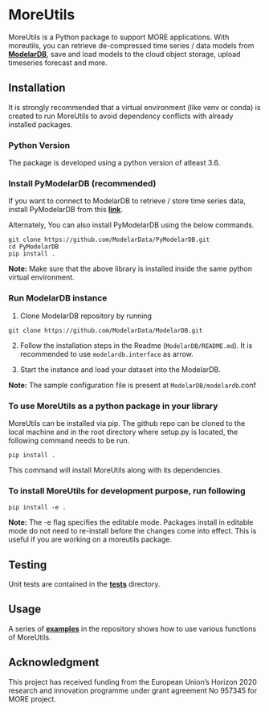 # MoreUtils

MoreUtils is a Python package to support MORE applications. With moreutils, you can retrieve de-compressed time series / data models from [**ModelarDB**](https://github.com/ModelarData/ModelarDB), save and load models to the cloud object storage, upload timeseries forecast and more.

## Installation

It is strongly recommended that a virtual environment (like venv or conda) is created to run MoreUtils to avoid dependency conflicts with already
installed packages.

### Python Version

The package is developed using a python version of atleast 3.6.

### Install PyModelarDB (recommended)

If you want to connect to ModelarDB to retrieve / store time series data, install PyModelarDB from this [**link**](https://github.com/ModelarData/PyModelarDB).

Alternately, You can also install PyModelarDB using the below commands.

```shell
git clone https://github.com/ModelarData/PyModelarDB.git
cd PyModelarDB
pip install .
```

**Note:** Make sure that the above library is installed inside the same python virtual environment.

### Run ModelarDB instance

1. Clone ModelarDB repository by running

```shell
git clone https://github.com/ModelarData/ModelarDB.git
```

2. Follow the installation steps in the Readme (`ModelarDB/README.md`). It is recommended to use `modelardb.interface` as arrow.

3. Start the instance and load your dataset into the ModelarDB.

**Note:** The sample configuration file is present at `ModelarDB/modelardb`.conf

### To use MoreUtils as a python package in your library

MoreUtils can be installed via pip. The github repo can be cloned to the local machine and in the root directory where setup.py is located, the following command needs to be run.

```shell
pip install .
```

This command will install MoreUtils along with its dependencies.

### To install MoreUtils for development purpose, run following

```shell
pip install -e .
```

**Note:** The -e flag specifies the editable mode. Packages install in editable mode do not need to re-install before the changes come into effect. This is useful if you are working on a moreutils package.

## Testing

Unit tests are contained in the [**tests**](https://github.com/IBM/more-utils/tree/main/tests) directory.

## Usage

A series of [**examples**](https://github.ibm.com/Dublin-Research-Lab/more-utils/tree/main/examples) in the repository shows how to use various functions of MoreUtils.

## Acknowledgment
This project has received funding from the European Union’s Horizon 2020 research and innovation programme under grant agreement No 957345 for MORE project.
